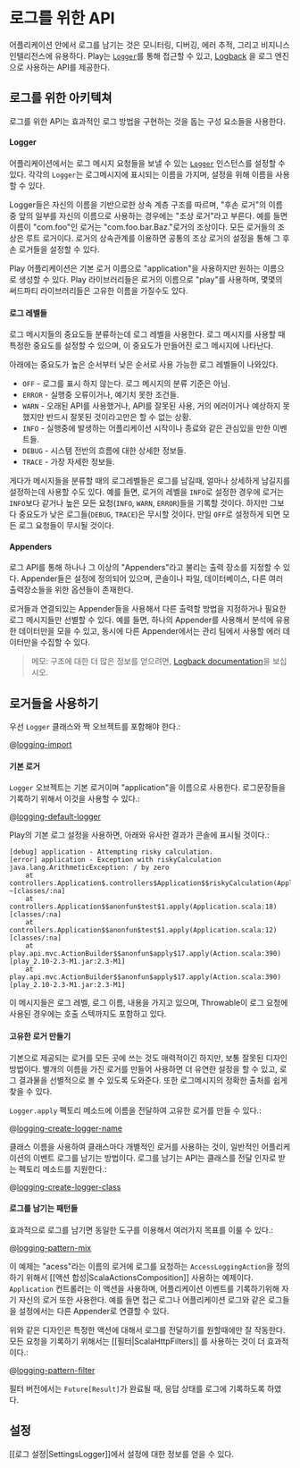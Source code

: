 <!--- Copyright (C) 2009-2015 Typesafe Inc. <http://www.typesafe.com> -->
# 로그를 위한 API

어플리케이션 안에서 로그를 남기는 것은 모니터링, 디버깅, 에러 추적, 그리고 비지니스 인텔리전스에 유용하다. Play는 [`Logger`](api/scala/index.html#play.api.Logger$)를 통해 접근할 수 있고, [Logback](http://logback.qos.ch/) 을 로그 엔진으로 사용하는 API를 제공한다.

## 로그를 위한 아키텍쳐

로그를 위한 API는 효과적인 로그 방법을 구현하는 것을 돕는 구성 요소들을 사용한다.

#### Logger
어플리케이션에서는 로그 메시지 요청들을 보낼 수 있는 [`Logger`](api/scala/index.html#play.api.Logger) 인스턴스를 설정할 수 있다. 각각의 `Logger`는 로그메시지에 표시되는 이름을 가지며, 설정을 위해 이름을 사용할 수 있다.

Logger들은 자신의 이름을 기반으로한 상속 계층 구조를 따르며, "후손 로거"의 이름 중 앞의 일부를 자신의 이름으로 사용하는 경우에는 "조상 로거"라고 부른다. 예를 들면 이름이 "com.foo"인 로거는 "com.foo.bar.Baz."로거의 조상이다. 모든 로거들의 조상은 루트 로거이다. 로거의 상속관계를 이용하면 공통의 조상 로거의 설정을 통해 그 후손 로거들을 설정할 수 있다.

Play 어플리케이션은 기본 로거 이름으로 "application"을 사용하지만 원하는 이름으로 생성할 수 있다. Play 라이브러리들은 로거의 이름으로 "play"를 사용하며, 몇몇의 써드파티 라이브러리들은 고유한 이름을 가질수도 있다.

#### 로그 레벨들
로그 메시지들의 중요도들 분류하는데 로그 레벨을 사용한다. 로그 메시지를 사용할 때 특정한 중요도를 설정할 수 있으며, 이 중요도가 만들어진 로그 메시지에 나타난다.

아래에는 중요도가 높은 순서부터 낮은 순서로 사용 가능한 로그 레벨들이 나와있다.

- `OFF` - 로그를 표시 하지 않는다. 로그 메시지의 분류 기준은 아님.
- `ERROR` - 실행중 오류이거나, 예기치 못한 조건들.
- `WARN` - 오래된 API를 사용했거나, API를 잘못된 사용, 거의 에러이거나 예상하지 못했지만 반드시 잘못된 것이라고만은 할 수 없는 상황.
- `INFO` - 실행중에 발생하는 어플리케이션 시작이나 종료와 같은 관심있을 만한 이벤트들.
- `DEBUG` - 시스템 전반의 흐름에 대한 상세한 정보들.
- `TRACE` - 가장 자세한 정보들.

게다가 메시지들을 분류할 때의 로그레벨들은 로그를 남길때, 얼마나 상세하게 남길지를 설정하는데 사용할 수도 있다. 예를 들면, 로거의 레벨을 `INFO`로 설정한 경우에 로거는 `INFO`보다 같거나 높은 모든 요청(`INFO`, `WARN`, `ERROR`)들을 기록할 것이다. 하지만 그보다 중요도가 낮은 로그들(`DEBUG`, `TRACE`)은 무시할 것이다. 만일 `OFF`로 설정하게 되면 모든 로그 요청들이 무시될 것이다.

#### Appenders 
로그 API를 통해 하나나 그 이상의 "Appenders"라고 불리는 출력 장소를 지정할 수 있다. Appender들은 설정에 정의되어 있으며, 콘솔이나 파일, 데이터베이스, 다른 여러 출력장소들을 위한 옵션들이 존재한다.

로거들과 연결되있는 Appender들을 사용해서 다른 출력할 방법을 지정하거나 필요한 로그 메시지들만 선별할 수 있다. 예를 들면, 하나의 Appender를 사용해서 분석에 유용한 데이터만을 모을 수 있고, 동시에 다른 Appender에서는 관리 팀에서 사용할 에러 데이터만을 수집할 수 있다.

> 메모: 구조에 대한 더 많은 정보를 얻으려면, [Logback documentation](http://logback.qos.ch/manual/architecture.html)을 보십시오.

## 로거들을 사용하기
우선 `Logger` 클래스와 짝 오브젝트를 포함해야 한다.:

@[logging-import](code/ScalaLoggingSpec.scala)

#### 기본 로거
`Logger` 오브젝트는 기본 로거이며 "application"을 이름으로 사용한다. 로그문장들을 기록하기 위해서 이것을 사용할 수 있다.:

@[logging-default-logger](code/ScalaLoggingSpec.scala)

Play의 기본 로그 설정을 사용하면, 아래와 유사한 결과가 콘솔에 표시될 것이다.:

```
[debug] application - Attempting risky calculation.
[error] application - Exception with riskyCalculation
java.lang.ArithmeticException: / by zero
    at controllers.Application$.controllers$Application$$riskyCalculation(Application.scala:32) ~[classes/:na]
    at controllers.Application$$anonfun$test$1.apply(Application.scala:18) [classes/:na]
    at controllers.Application$$anonfun$test$1.apply(Application.scala:12) [classes/:na]
    at play.api.mvc.ActionBuilder$$anonfun$apply$17.apply(Action.scala:390) [play_2.10-2.3-M1.jar:2.3-M1]
    at play.api.mvc.ActionBuilder$$anonfun$apply$17.apply(Action.scala:390) [play_2.10-2.3-M1.jar:2.3-M1]
```

이 메시지들은 로그 레벨, 로그 이름, 내용을 가지고 있으며, Throwable이 로그 요청에 사용된 경우에는 호출 스텍까지도 포함하고 있다.

#### 고유한 로거 만들기
기본으로 제공되는 로거를 모든 곳에 쓰는 것도 매력적이긴 하지만, 보통 잘못된 디자인 방법이다. 별개의 이름을 가진 로거를 만들어 사용하면 더 유연한 설정을 할 수 있고, 로그 결과물을 선별적으로 볼 수 있도록 도와준다. 또한 로그메시지의 정확한 출처를 쉽게 찾을 수 있다.

`Logger.apply` 펙토리 메소드에 이름을 전달하여 고유한 로거를 만들 수 있다.:

@[logging-create-logger-name](code/ScalaLoggingSpec.scala)

클래스 이름을 사용하여 클래스마다 개별적인 로거를 사용하는 것이, 일반적인 어플리케이션의 이벤트 로그를 남기는 방법이다. 로그를 남기는 API는 클래스를 전달 인자로 받는 펙토리 메소드를 지원한다.:

@[logging-create-logger-class](code/ScalaLoggingSpec.scala)

#### 로그를 남기는 패턴들
효과적으로 로그를 남기면 동일한 도구를 이용해서 여러가지 목표를 이룰 수 있다.:

@[logging-pattern-mix](code/ScalaLoggingSpec.scala)

이 예제는 "acess"라는 이름의 로거에 로그를 요청하는 `AccessLoggingAction`을 정의하기 위해서 [[액션 합성|ScalaActionsComposition]] 사용하는 예제이다. `Application` 컨트롤러는 이 액션을 사용하며, 어플리케이션 이벤트를 기록하기위해 자기 자신의 로거 또한 사용한다. 예를 들면 접근 로그나 어플리케이션 로그와 같은 로그들을 설정에서는 다른 Appender로 연결할 수 있다.

위와 같은 디자인은 특정한 액션에 대해서 로그를 전달하기를 원할때에만 잘 작동한다. 모든 요청을 기록하기 위해서는 [[필터|ScalaHttpFilters]] 를 사용하는 것이 더 효과적이다.:

@[logging-pattern-filter](code/ScalaLoggingSpec.scala)

필터 버전에서는 `Future[Result]`가 완료될 때, 응답 상태를 로그에 기록하도록 하였다.

## 설정
[[로그 설정|SettingsLogger]]에서 설정에 대한 정보를 얻을 수 있다. 
